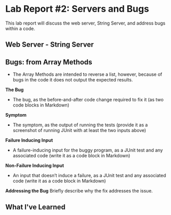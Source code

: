 # Lab Report #2: Servers and Bugs 
This lab report will discuss the web server, String Server, and address bugs within a code. 



## Web Server - String Server 




## Bugs: from Array Methods
- The Array Methods are intended to reverse a list, however, because of bugs in the code it 
does not output the expected results. 


**The Bug**
- The bug, as the before-and-after code change required to fix it (as two code blocks in Markdown)



**Symptom**
- The symptom, as the output of running the tests (provide it as a screenshot of running JUnit with at least the two inputs above)




**Failure Inducing Input**
- A failure-inducing input for the buggy program, as a JUnit test and any associated code (write it as a code block in Markdown)



**Non-Failure Inducing Input**
- An input that doesn’t induce a failure, as a JUnit test and any associated code (write it as a code block in Markdown)



**Addressing the Bug**
Briefly describe why the fix addresses the issue.






## What I've Learned 
